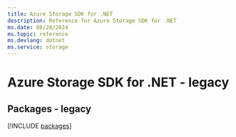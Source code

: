 ```yaml
---
title: Azure Storage SDK for .NET
description: Reference for Azure Storage SDK for .NET
ms.date: 08/28/2024
ms.topic: reference
ms.devlang: dotnet
ms.service: storage
---
```

# Azure Storage SDK for .NET - legacy
## Packages - legacy
[!INCLUDE [packages](storage-index.md)]